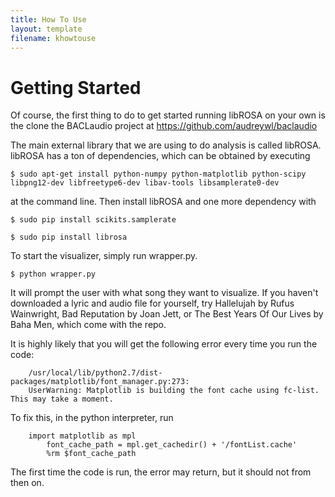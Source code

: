 ```yaml
---
title: How To Use
layout: template
filename: khowtouse
--- 
```

# Getting Started

Of course, the first thing to do to get started running libROSA on your own is the clone the BACLaudio project at https://github.com/audreywl/baclaudio 

The main external library that we are using to do analysis is called libROSA. libROSA has a ton of dependencies, which can be obtained by executing

```
$ sudo apt-get install python-numpy python-matplotlib python-scipy libpng12-dev libfreetype6-dev libav-tools libsamplerate0-dev
```

at the command line. Then install libROSA and one more dependency with

```
$ sudo pip install scikits.samplerate

$ sudo pip install librosa
```
To start the visualizer, simply run wrapper.py. 
```
$ python wrapper.py
```
It will prompt the user with what song they want to visualize. If you haven't downloaded a lyric and audio file for yourself, try Hallelujah by Rufus Wainwright, Bad Reputation by Joan Jett, or The Best Years Of Our Lives by Baha Men, which come with the repo.

It is highly likely that you will get the following error every time you run the code:

```
	/usr/local/lib/python2.7/dist-packages/matplotlib/font_manager.py:273: 
	UserWarning: Matplotlib is building the font cache using fc-list. This may take a moment.
```

To fix this, in the python interpreter, run

```
	import matplotlib as mpl
        font_cache_path = mpl.get_cachedir() + '/fontList.cache'
        %rm $font_cache_path
```

The first time the code is run, the error may return, but it should not from then on.


